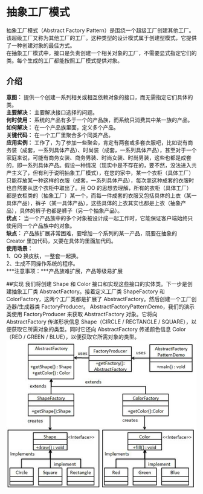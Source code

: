 # 抽象工厂模式      
抽象工厂模式（Abstract Factory Pattern）是围绕一个超级工厂创建其他工厂。该超级工厂又称为其他工厂的工厂。这种类型的设计模式属于创建型模式，它提供了一种创建对象的最佳方式。     
在抽象工厂模式中，接口是负责创建一个相关对象的工厂，不需要显式指定它们的类。每个生成的工厂都能按照工厂模式提供对象。

## 介绍
**意图：** 提供一个创建一系列相关或相互依赖对象的接口，而无需指定它们具体的类。    
**主要解决：** 主要解决接口选择的问题。    
**何时使用：** 系统的产品有多于一个的产品族，而系统只消费其中某一族的产品。    
**如何解决：** 在一个产品族里面，定义多个产品。    
**关键代码：** 在一个工厂里聚合多个同类产品。    
**应用实例：** 工作了，为了参加一些聚会，肯定有两套或多套衣服吧，比如说有商务装（成套，一系列具体产品）、时尚装（成套，一系列具体产品），甚至对于一个家庭来说，可能有商务女装、商务男装、时尚女装、时尚男装，这些也都是成套的，即一系列具体产品。假设一种情况（现实中是不存在的，要不然，没法进入共产主义了，但有利于说明抽象工厂模式），在您的家中，某一个衣柜（具体工厂）只能存放某一种这样的衣服（成套，一系列具体产品），每次拿这种成套的衣服时也自然要从这个衣柜中取出了。用 OO 的思想去理解，所有的衣柜（具体工厂）都是衣柜类的（抽象工厂）某一个，而每一件成套的衣服又包括具体的上衣（某一具体产品），裤子（某一具体产品），这些具体的上衣其实也都是上衣（抽象产品），具体的裤子也都是裤子（另一个抽象产品）。    
**优点：** 当一个产品族中的多个对象被设计成一起工作时，它能保证客户端始终只使用同一个产品族中的对象。    
**缺点：** 产品族扩展非常困难，要增加一个系列的某一产品，既要在抽象的 Creator 里加代码，又要在具体的里面加代码。    
**使用场景：**     
1、QQ 换皮肤，一整套一起换。    
2、生成不同操作系统的程序。    
***注意事项：***产品族难扩展，产品等级易扩展

##实现
我们将创建 Shape 和 Color 接口和实现这些接口的实体类。下一步是创建抽象工厂类 AbstractFactory。接着定义工厂类 ShapeFactory 和 ColorFactory，这两个工厂类都是扩展了 AbstractFactory。然后创建一个工厂创造器/生成器类 FactoryProducer。
AbstractFactoryPatternDemo，我们的演示类使用 FactoryProducer 来获取 AbstractFactory 对象。它将向 AbstractFactory 传递形状信息 Shape（CIRCLE / RECTANGLE / SQUARE），以便获取它所需对象的类型。同时它还向 AbstractFactory 传递颜色信息 Color（RED / GREEN / BLUE），以便获取它所需对象的类型。
![设计模式之间的关系](https://github.com/d470969047h/learn/blob/master/learn-designPattern/src/main/java/com/daihui/abstractFactory/resources/abstractfactory_pattern_uml_diagram.jpg)

    

